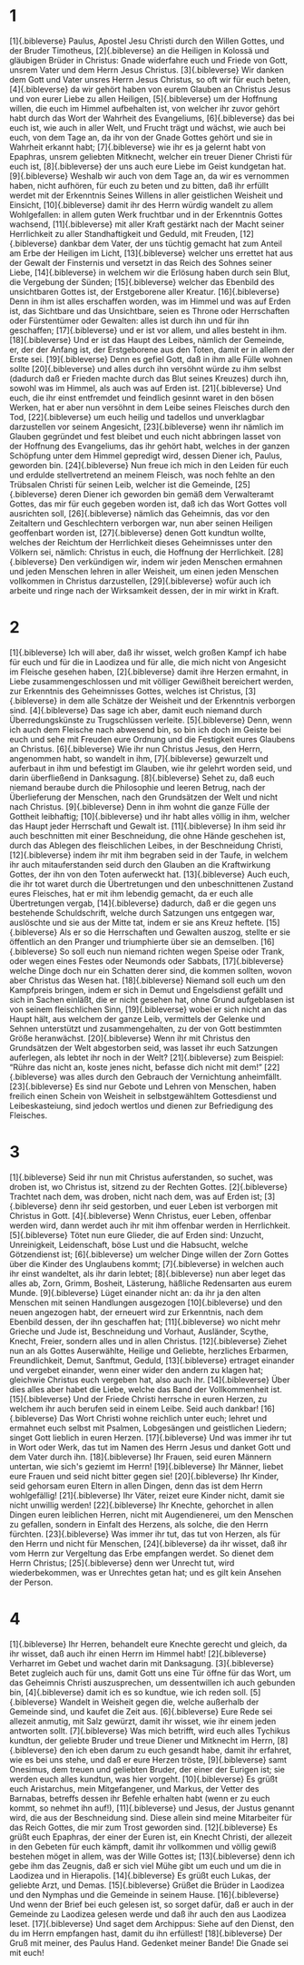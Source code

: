 # 1 
[1]{.bibleverse} Paulus, Apostel Jesu Christi durch den Willen Gottes, und der Bruder Timotheus, 
[2]{.bibleverse} an die Heiligen in Kolossä und gläubigen Brüder in Christus: Gnade widerfahre euch und Friede von Gott, unsrem Vater und dem Herrn Jesus Christus. 
[3]{.bibleverse} Wir danken dem Gott und Vater unsres Herrn Jesus Christus, so oft wir für euch beten, 
[4]{.bibleverse} da wir gehört haben von eurem Glauben an Christus Jesus und von eurer Liebe zu allen Heiligen, 
[5]{.bibleverse} um der Hoffnung willen, die euch im Himmel aufbehalten ist, von welcher ihr zuvor gehört habt durch das Wort der Wahrheit des Evangeliums, 
[6]{.bibleverse} das bei euch ist, wie auch in aller Welt, und Frucht trägt und wächst, wie auch bei euch, von dem Tage an, da ihr von der Gnade Gottes gehört und sie in Wahrheit erkannt habt; 
[7]{.bibleverse} wie ihr es ja gelernt habt von Epaphras, unsrem geliebten Mitknecht, welcher ein treuer Diener Christi für euch ist, 
[8]{.bibleverse} der uns auch eure Liebe im Geist kundgetan hat. 
[9]{.bibleverse} Weshalb wir auch von dem Tage an, da wir es vernommen haben, nicht aufhören, für euch zu beten und zu bitten, daß ihr erfüllt werdet mit der Erkenntnis Seines Willens in aller geistlichen Weisheit und Einsicht, 
[10]{.bibleverse} damit ihr des Herrn würdig wandelt zu allem Wohlgefallen: in allem guten Werk fruchtbar und in der Erkenntnis Gottes wachsend, 
[11]{.bibleverse} mit aller Kraft gestärkt nach der Macht seiner Herrlichkeit zu aller Standhaftigkeit und Geduld, mit Freuden, 
[12]{.bibleverse} dankbar dem Vater, der uns tüchtig gemacht hat zum Anteil am Erbe der Heiligen im Licht, 
[13]{.bibleverse} welcher uns errettet hat aus der Gewalt der Finsternis und versetzt in das Reich des Sohnes seiner Liebe, 
[14]{.bibleverse} in welchem wir die Erlösung haben durch sein Blut, die Vergebung der Sünden; 
[15]{.bibleverse} welcher das Ebenbild des unsichtbaren Gottes ist, der Erstgeborene aller Kreatur. 
[16]{.bibleverse} Denn in ihm ist alles erschaffen worden, was im Himmel und was auf Erden ist, das Sichtbare und das Unsichtbare, seien es Throne oder Herrschaften oder Fürstentümer oder Gewalten: alles ist durch ihn und für ihn geschaffen; 
[17]{.bibleverse} und er ist vor allem, und alles besteht in ihm. 
[18]{.bibleverse} Und er ist das Haupt des Leibes, nämlich der Gemeinde, er, der der Anfang ist, der Erstgeborene aus den Toten, damit er in allem der Erste sei. 
[19]{.bibleverse} Denn es gefiel Gott, daß in ihm alle Fülle wohnen sollte 
[20]{.bibleverse} und alles durch ihn versöhnt würde zu ihm selbst (dadurch daß er Frieden machte durch das Blut seines Kreuzes) durch ihn, sowohl was im Himmel, als auch was auf Erden ist. 
[21]{.bibleverse} Und euch, die ihr einst entfremdet und feindlich gesinnt waret in den bösen Werken, hat er aber nun versöhnt in dem Leibe seines Fleisches durch den Tod, 
[22]{.bibleverse} um euch heilig und tadellos und unverklagbar darzustellen vor seinem Angesicht, 
[23]{.bibleverse} wenn ihr nämlich im Glauben gegründet und fest bleibet und euch nicht abbringen lasset von der Hoffnung des Evangeliums, das ihr gehört habt, welches in der ganzen Schöpfung unter dem Himmel gepredigt wird, dessen Diener ich, Paulus, geworden bin. 
[24]{.bibleverse} Nun freue ich mich in den Leiden für euch und erdulde stellvertretend an meinem Fleisch, was noch fehlte an den Trübsalen Christi für seinen Leib, welcher ist die Gemeinde, 
[25]{.bibleverse} deren Diener ich geworden bin gemäß dem Verwalteramt Gottes, das mir für euch gegeben worden ist, daß ich das Wort Gottes voll ausrichten soll, 
[26]{.bibleverse} nämlich das Geheimnis, das vor den Zeitaltern und Geschlechtern verborgen war, nun aber seinen Heiligen geoffenbart worden ist, 
[27]{.bibleverse} denen Gott kundtun wollte, welches der Reichtum der Herrlichkeit dieses Geheimnisses unter den Völkern sei, nämlich: Christus in euch, die Hoffnung der Herrlichkeit. 
[28]{.bibleverse} Den verkündigen wir, indem wir jeden Menschen ermahnen und jeden Menschen lehren in aller Weisheit, um einen jeden Menschen vollkommen in Christus darzustellen, 
[29]{.bibleverse} wofür auch ich arbeite und ringe nach der Wirksamkeit dessen, der in mir wirkt in Kraft. 

# 2 
[1]{.bibleverse} Ich will aber, daß ihr wisset, welch großen Kampf ich habe für euch und für die in Laodizea und für alle, die mich nicht von Angesicht im Fleische gesehen haben, 
[2]{.bibleverse} damit ihre Herzen ermahnt, in Liebe zusammengeschlossen und mit völliger Gewißheit bereichert werden, zur Erkenntnis des Geheimnisses Gottes, welches ist Christus, 
[3]{.bibleverse} in dem alle Schätze der Weisheit und der Erkenntnis verborgen sind. 
[4]{.bibleverse} Das sage ich aber, damit euch niemand durch Überredungskünste zu Trugschlüssen verleite. 
[5]{.bibleverse} Denn, wenn ich auch dem Fleische nach abwesend bin, so bin ich doch im Geiste bei euch und sehe mit Freuden eure Ordnung und die Festigkeit eures Glaubens an Christus. 
[6]{.bibleverse} Wie ihr nun Christus Jesus, den Herrn, angenommen habt, so wandelt in ihm, 
[7]{.bibleverse} gewurzelt und auferbaut in ihm und befestigt im Glauben, wie ihr gelehrt worden seid, und darin überfließend in Danksagung. 
[8]{.bibleverse} Sehet zu, daß euch niemand beraube durch die Philosophie und leeren Betrug, nach der Überlieferung der Menschen, nach den Grundsätzen der Welt und nicht nach Christus. 
[9]{.bibleverse} Denn in ihm wohnt die ganze Fülle der Gottheit leibhaftig; 
[10]{.bibleverse} und ihr habt alles völlig in ihm, welcher das Haupt jeder Herrschaft und Gewalt ist. 
[11]{.bibleverse} In ihm seid ihr auch beschnitten mit einer Beschneidung, die ohne Hände geschehen ist, durch das Ablegen des fleischlichen Leibes, in der Beschneidung Christi, 
[12]{.bibleverse} indem ihr mit ihm begraben seid in der Taufe, in welchem ihr auch mitauferstanden seid durch den Glauben an die Kraftwirkung Gottes, der ihn von den Toten auferweckt hat. 
[13]{.bibleverse} Auch euch, die ihr tot waret durch die Übertretungen und den unbeschnittenen Zustand eures Fleisches, hat er mit ihm lebendig gemacht, da er euch alle Übertretungen vergab, 
[14]{.bibleverse} dadurch, daß er die gegen uns bestehende Schuldschrift, welche durch Satzungen uns entgegen war, auslöschte und sie aus der Mitte tat, indem er sie ans Kreuz heftete. 
[15]{.bibleverse} Als er so die Herrschaften und Gewalten auszog, stellte er sie öffentlich an den Pranger und triumphierte über sie an demselben. 
[16]{.bibleverse} So soll euch nun niemand richten wegen Speise oder Trank, oder wegen eines Festes oder Neumonds oder Sabbats, 
[17]{.bibleverse} welche Dinge doch nur ein Schatten derer sind, die kommen sollten, wovon aber Christus das Wesen hat. 
[18]{.bibleverse} Niemand soll euch um den Kampfpreis bringen, indem er sich in Demut und Engelsdienst gefällt und sich in Sachen einläßt, die er nicht gesehen hat, ohne Grund aufgeblasen ist von seinem fleischlichen Sinn, 
[19]{.bibleverse} wobei er sich nicht an das Haupt hält, aus welchem der ganze Leib, vermittels der Gelenke und Sehnen unterstützt und zusammengehalten, zu der von Gott bestimmten Größe heranwächst. 
[20]{.bibleverse} Wenn ihr mit Christus den Grundsätzen der Welt abgestorben seid, was lasset ihr euch Satzungen auferlegen, als lebtet ihr noch in der Welt? 
[21]{.bibleverse} zum Beispiel: “Rühre das nicht an, koste jenes nicht, befasse dich nicht mit dem!” 
[22]{.bibleverse} was alles durch den Gebrauch der Vernichtung anheimfällt. 
[23]{.bibleverse} Es sind nur Gebote und Lehren von Menschen, haben freilich einen Schein von Weisheit in selbstgewähltem Gottesdienst und Leibeskasteiung, sind jedoch wertlos und dienen zur Befriedigung des Fleisches. 

# 3 
[1]{.bibleverse} Seid ihr nun mit Christus auferstanden, so suchet, was droben ist, wo Christus ist, sitzend zu der Rechten Gottes. 
[2]{.bibleverse} Trachtet nach dem, was droben, nicht nach dem, was auf Erden ist; 
[3]{.bibleverse} denn ihr seid gestorben, und euer Leben ist verborgen mit Christus in Gott. 
[4]{.bibleverse} Wenn Christus, euer Leben, offenbar werden wird, dann werdet auch ihr mit ihm offenbar werden in Herrlichkeit. 
[5]{.bibleverse} Tötet nun eure Glieder, die auf Erden sind: Unzucht, Unreinigkeit, Leidenschaft, böse Lust und die Habsucht, welche Götzendienst ist; 
[6]{.bibleverse} um welcher Dinge willen der Zorn Gottes über die Kinder des Unglaubens kommt; 
[7]{.bibleverse} in welchen auch ihr einst wandeltet, als ihr darin lebtet; 
[8]{.bibleverse} nun aber leget das alles ab, Zorn, Grimm, Bosheit, Lästerung, häßliche Redensarten aus eurem Munde. 
[9]{.bibleverse} Lüget einander nicht an: da ihr ja den alten Menschen mit seinen Handlungen ausgezogen 
[10]{.bibleverse} und den neuen angezogen habt, der erneuert wird zur Erkenntnis, nach dem Ebenbild dessen, der ihn geschaffen hat; 
[11]{.bibleverse} wo nicht mehr Grieche und Jude ist, Beschneidung und Vorhaut, Ausländer, Scythe, Knecht, Freier, sondern alles und in allen Christus. 
[12]{.bibleverse} Ziehet nun an als Gottes Auserwählte, Heilige und Geliebte, herzliches Erbarmen, Freundlichkeit, Demut, Sanftmut, Geduld, 
[13]{.bibleverse} ertraget einander und vergebet einander, wenn einer wider den andern zu klagen hat; gleichwie Christus euch vergeben hat, also auch ihr. 
[14]{.bibleverse} Über dies alles aber habet die Liebe, welche das Band der Vollkommenheit ist. 
[15]{.bibleverse} Und der Friede Christi herrsche in euren Herzen, zu welchem ihr auch berufen seid in einem Leibe. Seid auch dankbar! 
[16]{.bibleverse} Das Wort Christi wohne reichlich unter euch; lehret und ermahnet euch selbst mit Psalmen, Lobgesängen und geistlichen Liedern; singet Gott lieblich in euren Herzen. 
[17]{.bibleverse} Und was immer ihr tut in Wort oder Werk, das tut im Namen des Herrn Jesus und danket Gott und dem Vater durch ihn. 
[18]{.bibleverse} Ihr Frauen, seid euren Männern untertan, wie sich's geziemt im Herrn! 
[19]{.bibleverse} Ihr Männer, liebet eure Frauen und seid nicht bitter gegen sie! 
[20]{.bibleverse} Ihr Kinder, seid gehorsam euren Eltern in allen Dingen, denn das ist dem Herrn wohlgefällig! 
[21]{.bibleverse} Ihr Väter, reizet eure Kinder nicht, damit sie nicht unwillig werden! 
[22]{.bibleverse} Ihr Knechte, gehorchet in allen Dingen euren leiblichen Herren, nicht mit Augendienerei, um den Menschen zu gefallen, sondern in Einfalt des Herzens, als solche, die den Herrn fürchten. 
[23]{.bibleverse} Was immer ihr tut, das tut von Herzen, als für den Herrn und nicht für Menschen, 
[24]{.bibleverse} da ihr wisset, daß ihr vom Herrn zur Vergeltung das Erbe empfangen werdet. So dienet dem Herrn Christus; 
[25]{.bibleverse} denn wer Unrecht tut, wird wiederbekommen, was er Unrechtes getan hat; und es gilt kein Ansehen der Person. 

# 4 
[1]{.bibleverse} Ihr Herren, behandelt eure Knechte gerecht und gleich, da ihr wisset, daß auch ihr einen Herrn im Himmel habt! 
[2]{.bibleverse} Verharret im Gebet und wachet darin mit Danksagung. 
[3]{.bibleverse} Betet zugleich auch für uns, damit Gott uns eine Tür öffne für das Wort, um das Geheimnis Christi auszusprechen, um dessentwillen ich auch gebunden bin, 
[4]{.bibleverse} damit ich es so kundtue, wie ich reden soll. 
[5]{.bibleverse} Wandelt in Weisheit gegen die, welche außerhalb der Gemeinde sind, und kaufet die Zeit aus. 
[6]{.bibleverse} Eure Rede sei allezeit anmutig, mit Salz gewürzt, damit ihr wisset, wie ihr einem jeden antworten sollt. 
[7]{.bibleverse} Was mich betrifft, wird euch alles Tychikus kundtun, der geliebte Bruder und treue Diener und Mitknecht im Herrn, 
[8]{.bibleverse} den ich eben darum zu euch gesandt habe, damit ihr erfahret, wie es bei uns stehe, und daß er eure Herzen tröste, 
[9]{.bibleverse} samt Onesimus, dem treuen und geliebten Bruder, der einer der Eurigen ist; sie werden euch alles kundtun, was hier vorgeht. 
[10]{.bibleverse} Es grüßt euch Aristarchus, mein Mitgefangener, und Markus, der Vetter des Barnabas, betreffs dessen ihr Befehle erhalten habt (wenn er zu euch kommt, so nehmet ihn auf!), 
[11]{.bibleverse} und Jesus, der Justus genannt wird, die aus der Beschneidung sind. Diese allein sind meine Mitarbeiter für das Reich Gottes, die mir zum Trost geworden sind. 
[12]{.bibleverse} Es grüßt euch Epaphras, der einer der Euren ist, ein Knecht Christi, der allezeit in den Gebeten für euch kämpft, damit ihr vollkommen und völlig gewiß bestehen möget in allem, was der Wille Gottes ist; 
[13]{.bibleverse} denn ich gebe ihm das Zeugnis, daß er sich viel Mühe gibt um euch und um die in Laodizea und in Hierapolis. 
[14]{.bibleverse} Es grüßt euch Lukas, der geliebte Arzt, und Demas. 
[15]{.bibleverse} Grüßet die Brüder in Laodizea und den Nymphas und die Gemeinde in seinem Hause. 
[16]{.bibleverse} Und wenn der Brief bei euch gelesen ist, so sorget dafür, daß er auch in der Gemeinde zu Laodizea gelesen werde und daß ihr auch den aus Laodizea leset. 
[17]{.bibleverse} Und saget dem Archippus: Siehe auf den Dienst, den du im Herrn empfangen hast, damit du ihn erfüllest! 
[18]{.bibleverse} Der Gruß mit meiner, des Paulus Hand. Gedenket meiner Bande! Die Gnade sei mit euch! 